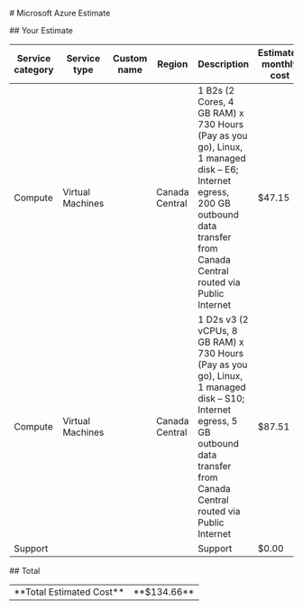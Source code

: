 \# Microsoft Azure Estimate

\## Your Estimate

| Service category | Service type | Custom name | Region | Description | Estimated monthly cost | Estimated upfront cost |
| --- | --- | --- | --- | --- | --- | --- |
| Compute | Virtual Machines |     | Canada Central | 1 B2s (2 Cores, 4 GB RAM) x 730 Hours (Pay as you go), Linux, 1 managed disk – E6; Internet egress, 200 GB outbound data transfer from Canada Central routed via Public Internet | $47.15 | $0.00 |
| Compute | Virtual Machines |     | Canada Central | 1 D2s v3 (2 vCPUs, 8 GB RAM) x 730 Hours (Pay as you go), Linux, 1 managed disk – S10; Internet egress, 5 GB outbound data transfer from Canada Central routed via Public Internet | $87.51 | $0.00 |
| Support |     |     |     | Support | $0.00 | $0.00 |

\## Total

|     |     |
| --- | --- |
| \*\*Total Estimated Cost\*\* | \*\*$134.66\*\* |